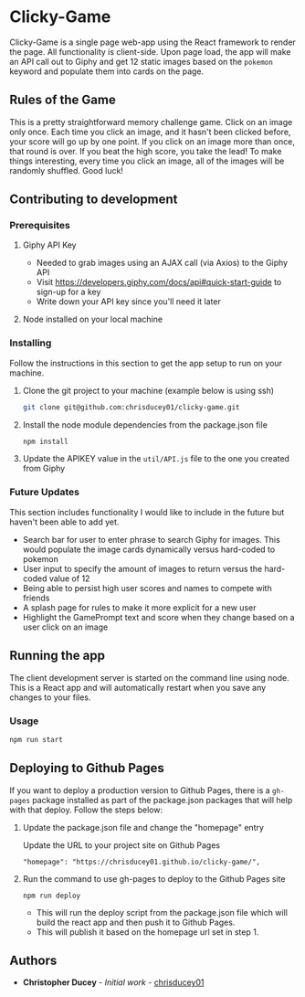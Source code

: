 # Clicky-Game

Clicky-Game is a single page web-app using the React framework to render the page.  All functionality is client-side.  Upon page load, the app will make an API call out to Giphy and get 12 static images based on the `pokemon` keyword and populate them into cards on the page.  

## Rules of the Game

This is a pretty straightforward memory challenge game.  Click on an image only once.  Each time you click an image, and it hasn't been clicked before, your score will go up by one point.  If you click on an image more than once, that round is over.  If you beat the high score, you take the lead!  To make things interesting, every time you click an image, all of the images will be randomly shuffled.  Good luck!

## Contributing to development

### Prerequisites

1.  Giphy API Key
    * Needed to grab images using an AJAX call (via Axios) to the Giphy API
    * Visit <https://developers.giphy.com/docs/api#quick-start-guide> to sign-up for a key
    * Write down your API key since you'll need it later

2.  Node installed on your local machine

### Installing

Follow the instructions in this section to get the app setup to run on your machine.

1.  Clone the git project to your machine (example below is using ssh)
    ``` bash
    git clone git@github.com:chrisducey01/clicky-game.git
    ```

2.  Install the node module dependencies from the package.json file
    ``` bash
    npm install
    ```

3.  Update the APIKEY value in the `util/API.js` file to the one you created from Giphy


### Future Updates
This section includes functionality I would like to include in the future but haven't been able to add yet.

* Search bar for user to enter phrase to search Giphy for images.  This would populate the image cards dynamically versus hard-coded to pokemon
* User input to specify the amount of images to return versus the hard-coded value of 12
* Being able to persist high user scores and names to compete with friends
* A splash page for rules to make it more explicit for a new user
* Highlight the GamePrompt text and score when they change based on a user click on an image


## Running the app

The client development server is started on the command line using node.  This is a React app and will automatically restart when you save any changes to your files.

### Usage
``` bash
npm run start
```

## Deploying to Github Pages

If you want to deploy a production version to Github Pages, there is a `gh-pages` package installed as part of the package.json packages that will help with that deploy.  Follow the steps below:

1.  Update the package.json file and change the "homepage" entry

    Update the URL to your project site on Github Pages
    ```
    "homepage": "https://chrisducey01.github.io/clicky-game/",
    ```

2.  Run the command to use gh-pages to deploy to the Github Pages site
    ```
    npm run deploy
    ```
    * This will run the deploy script from the package.json file which will build the react app and then push it to Github Pages.  
    * This will publish it based on the homepage url set in step 1.

## Authors

* **Christopher Ducey** - *Initial work* - [chrisducey01](https://github.com/chrisducey01)
